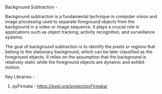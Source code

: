 Background Subtraction - 

Background subtraction is a fundamental technique in computer vision and image processing used to separate foreground objects from the background in a video or image sequence. 
It plays a crucial role in applications such as object tracking, activity recognition, and surveillance systems.

The goal of background subtraction is to identify the pixels or regions that belong to the stationary background, which can be later classified as the foreground objects. 
It relies on the assumption that the background is relatively static while the foreground objects are dynamic and exhibit motion.

Key Libraries - 

1. pyFirmata - https://pypi.org/project/pyFirmata/
